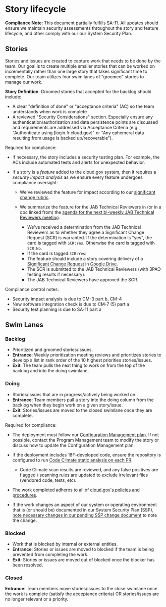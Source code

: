# Story lifecycle

**Compliance Note**: This document partially fulfills [SA-11](https://nvd.nist.gov/800-53/Rev4/control/SA-11). All updates should ensure we maintain security assessments throughout the story and feature lifecycle, and other comply with our our System Security Plan.

## Stories

Stories and issues are created to capture work that needs to be done by the team. Our goal is to create multiple smaller stories that can be worked on incrementally rather than one large story that takes significant time to complete.
Our team utilizes four swim lanes of "groomed" stories to manage our work.

**Story Definition**: Groomed stories that accepted for the backlog should include:

* A clear "definition of done" or "acceptance criteria" (AC) so the team understands when work is complete
* A reviewed "Security Considerations" section. Especially ensure any authentication/authorization and data persistence points are discussed and requirements are addressed via Acceptance Criteria (e.g., "Authenticate using [login.fr.cloud.gov]" or "Any ephemeral data resulting from usage is backed up/recoverable").

Required for compliance:

* If necessary, the story includes a security testing plan. For example, the ACs include automated tests and alerts for unexpected behavior.
* If a story is a _feature_ added to the cloud.gov system, then it requires a _*security impact analysis*_ as we ensure every feature undergoes compliance oversight:

  * We've reviewed the feature for impact according to our [significant change rubric](https://cloud.gov/docs/ops/continuous-monitoring/#appendix-significant-change-rubric).
  * We summarize the feature for the JAB Technical Reviewers in (or in a doc linked from) the [agenda for the next bi-weekly JAB Technical Reviewers meeting](https://docs.google.com/document/d/1jGddQkjkQ6e9B0UTq9hfQqHe0btAbTeBGL_DxkozAcg/edit#).
  
    * We've received a determination from the JAB Technical Reviewers as to whether they agree a Significant Change Request (SCR) is warranted. If the determination is "yes", the card is tagged with `SCR:Yes`. Otherwise the card is tagged with `SCR:No`.
    * If the card is tagged `SCR:Yes`:
    * The feature should include a story covering delivery of a [Significant Change Request](https://docs.google.com/a/gsa.gov/document/d/16GaDO1xnHrqEEetbonNpo4P10LlGoDHR-jedqBo1yB8/edit?usp=drive_web) in [Google Drive](https://drive.google.com/drive/folders/0B1cewEqKcWCbU1lSUXhEVUNZWUU).
    * The SCR is submitted to the JAB Technical Reviewers (with 3PAO testing results if necessary).
    * The JAB Technical Reviewers have approved the SCR.

Compliance control notes:

* Security impact analysis is due to CM-3 part b, CM-4
* New software integration check is due to CM-7 (5) part a
* Security test planning is due to SA-11 part a

## Swim Lanes

### Backlog

* Prioritized and groomed stories/issues. 
* **Entrance**: Weekly prioritization meeting reviews and prioritizes stories to develop a list in rank order of the 10 highest priorities stories/issues.
* **Exit**: The team pulls the next thing to work on from the top of the backlog and into the doing swimlane.

### Doing

* Stories/issues that are in progress/actively being worked on.
* **Entrance**: Team members pull a story into the doing column from the backlog when they begin work on a given story/issue.
* **Exit**: Stories/issues are moved to the closed swimlane once they are complete.

Required for compliance:

* The deployment must follow our [Configuration Management plan](https://docs.cloud.gov/ops/configuration-management/).  If not possible, contact the Program Management team to modify the story or discuss how to update the Configuration Management plan.  
* If the deployment includes 18F-developed code, ensure the repository is configured to run [Code Climate static analysis on each PR](https://docs.codeclimate.com/docs/github#pull-requests).

  * Code Climate scan results are reviewed, and any false positives are flagged / scanning rules are updated to exclude irrelevant files (vendored code, tests, etc).
* The work completed adheres to all of [cloud.gov's policies and procedures](https://github.com/18F/compliance-docs).
* If the work changes an aspect of our system or operating environment that is (or should be) documented in our System Security Plan (SSP), [note necessary changes in our pending SSP change document](https://docs.google.com/a/gsa.gov/document/d/1CWi8efCQKi6TS5oxm76YpSvx3pyQMiW-F0i7lIsdBXk/edit?usp=drive_web) to note the change.



### Blocked

* Work that is blocked by internal or external entities.
* **Entrance**: Stories or issues are moved to blocked if the team is being prevented from completing the work.
* **Exit**: Stories or issues are moved out of blocked once the blocker has been resolved.

### Closed

**Entrance**: Team members move stories/issues to the close swimlane once the work is complete (satisfy the acceptance criteria) OR stories/issues are no longer relevant or a priority.
